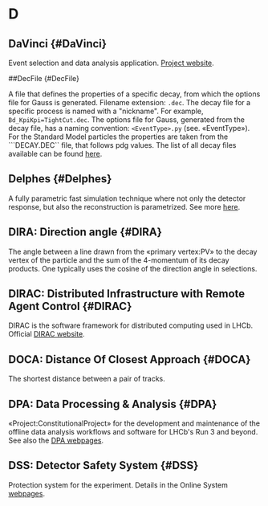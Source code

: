 # D

## DaVinci {#DaVinci}

Event selection and data analysis application. [Project website](http://lhcbdoc.web.cern.ch/lhcbdoc/davinci/).

##DecFile {#DecFile}

A file that defines the properties of a specific decay, from which the options file for Gauss is generated. Filename extension: ```.dec```. The decay file for a specific process is named with a "nickname". For example, ```Bd_KpiKpi=TightCut.dec```. The options file for Gauss, generated from the decay file, has a naming convention: ```<EventType>.py``` (see. «EventType»).
For the Standard Model particles the properties are taken from the ```DECAY.DEC`` file, that follows pdg values. 
The list of all decay files available can be found [here](http://lhcbdoc.web.cern.ch/lhcbdoc/decfiles/). 

## Delphes {#Delphes}

A fully parametric fast simulation technique where not only the detector response, but also the reconstruction is parametrized. See more [here](https://www.epj-conferences.org/articles/epjconf/pdf/2019/19/epjconf_chep2018_02024.pdf).

## DIRA: Direction angle {#DIRA}

The angle between a line drawn from the «primary vertex:PV» to the decay vertex of the particle and the sum of the 4-momentum of its decay products.
One typically uses the cosine of the direction angle in selections.

## DIRAC: Distributed Infrastructure with Remote Agent Control {#DIRAC}

DIRAC is the software framework for distributed computing used in LHCb.
Official [DIRAC website](http://diracgrid.org/).

## DOCA: Distance Of Closest Approach {#DOCA}

The shortest distance between a pair of tracks.

## DPA: Data Processing & Analysis {#DPA}

«Project:ConstitutionalProject» for the development and maintenance of the offline data analysis workflows and software
for LHCb's Run 3 and beyond.
See also the [DPA webpages](https://lhcb-dpa.web.cern.ch/).

## DSS: Detector Safety System {#DSS}

Protection system for the experiment.
Details in the Online System [webpages](http://lhcb-comp.web.cern.ch/lhcb-comp/DSS/default.htm).
